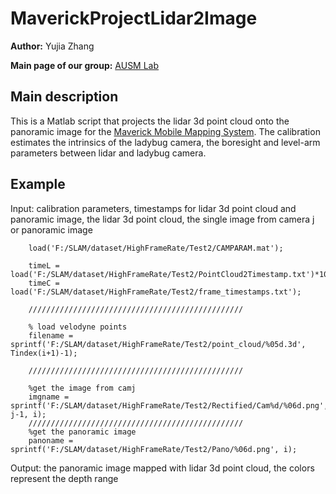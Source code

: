 # MaverickProjectLidar2Image
**Author:** Yujia Zhang

**Main page of our group:** [AUSM Lab](https://gunhosohn.me/)

## Main description
This is a Matlab script that projects the lidar 3d point cloud onto the panoramic image for the [Maverick Mobile Mapping System](http://www.teledyneoptech.com/en/products/mobile-survey/maverick/).
The calibration estimates the intrinsics of the ladybug camera, the boresight and level-arm parameters between lidar and ladybug camera. 

## Example
Input: calibration parameters, timestamps for lidar 3d point cloud and panoramic image, the lidar 3d point cloud, the single image from camera j or panoramic image

```
    load('F:/SLAM/dataset/HighFrameRate/Test2/CAMPARAM.mat');

    timeL = load('F:/SLAM/dataset/HighFrameRate/Test2/PointCloud2Timestamp.txt')*10^9;
    timeC = load('F:/SLAM/dataset/HighFrameRate/Test2/frame_timestamps.txt');

    ////////////////////////////////////////////////

    % load velodyne points
    filename = sprintf('F:/SLAM/dataset/HighFrameRate/Test2/point_cloud/%05d.3d', Tindex(i+1)-1);

    ////////////////////////////////////////////////

    %get the image from camj
    imgname = sprintf('F:/SLAM/dataset/HighFrameRate/Test2/Rectified/Cam%d/%06d.png', j-1, i);
    ////////////////////////////////////////////////
    %get the panoramic image
    panoname = sprintf('F:/SLAM/dataset/HighFrameRate/Test2/Pano/%06d.png', i);

```

Output: the panoramic image mapped with lidar 3d point cloud, the colors represent the depth range


